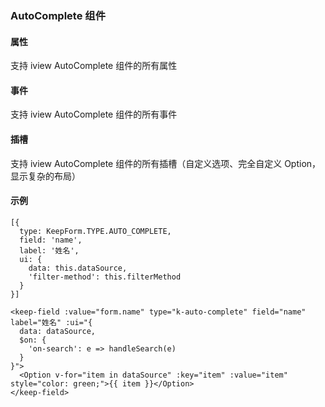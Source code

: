 ### AutoComplete 组件

#### 属性

支持 iview AutoComplete 组件的所有属性

#### 事件

支持 iview AutoComplete 组件的所有事件

#### 插槽

支持 iview AutoComplete 组件的所有插槽（自定义选项、完全自定义 Option，显示复杂的布局）


#### 示例

```
[{
  type: KeepForm.TYPE.AUTO_COMPLETE,
  field: 'name',
  label: '姓名',
  ui: {
    data: this.dataSource,
    'filter-method': this.filterMethod
  }
}]

<keep-field :value="form.name" type="k-auto-complete" field="name" label="姓名" :ui="{
  data: dataSource,
  $on: {
    'on-search': e => handleSearch(e)
  }
}">
  <Option v-for="item in dataSource" :key="item" :value="item" style="color: green;">{{ item }}</Option>
</keep-field>
```